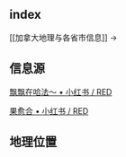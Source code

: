 
## index

[[加拿大地理与各省市信息]] ->

## 信息源

[飘飘在哈法～ • 小红书 / RED](https://www.xiaohongshu.com/user/profile/5ed846a6000000000101e46f)

[果愈合 • 小红书 / RED](https://www.xiaohongshu.com/user/profile/5aaac15711be10620ce25799) 

## 地理位置

